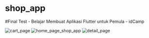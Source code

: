 # shop_app

#Final Test - Belajar Membuat Aplikasi Flutter untuk Pemula - idCamp

![cart_page](https://github.com/maulss/Shop_app/assets/113650611/5bdb8aae-d610-480b-9c83-a24f15a87065)
![home_page_shop_app](https://github.com/maulss/Shop_app/assets/113650611/364c2723-f4e5-484f-abd8-886e532494e6)
![detail_page](https://github.com/maulss/Shop_app/assets/113650611/fdc64dd5-6dee-4e83-8635-0e5726ab1cc3)


